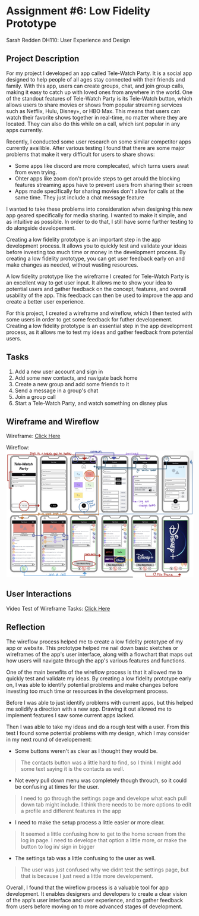 # Assignment #6: Low Fidelity Prototype

Sarah Redden
DH110: User Experience and Design

## Project Description

For my project I developed an app called Tele-Watch Party. It is a social app designed to help people of all ages stay connected with their friends and family. With this app, users can create groups, chat, and join group calls, making it easy to catch up with loved ones from anywhere in the world. One of the standout features of Tele-Watch Party is its Tele-Watch button, which allows users to share movies or shows from popular streaming services such as Netflix, Hulu, Disney+, or HBO Max. This means that users can watch their favorite shows together in real-time, no matter where they are located. They can also do this while on a call, which isnt popular in any apps currently.

Recently, I conducted some user research on some similar competitor apps currently availible. After various testing I found that there are some major problems that make it very difficult for users to share shows:

* Some apps like discord are more complecated, which turns users awat from even trying.
* Ohter apps like zoom don't provide steps to get arould the blocking features streaming apps have to prevent users from sharing their screen 
* Apps made specifically for sharing movies don't allow for calls at the same time. They just include a chat message feature

I wanted to take these problems into consideration when designing this new app geared specifically for media sharing. I wanted to make it simple, and as intuitive as possible. In order to do that, I still have some further testing to do alongside developement.

Creating a low fidelity prototype is an important step in the app development process. It allows you to quickly test and validate your ideas before investing too much time or money in the development process. By creating a low fidelity prototype, you can get user feedback early on and make changes as needed, without wasting resources.

A low fidelity prototype like the wireframe I created for Tele-Watch Party is an excellent way to get user input. It allows me to show your idea to potential users and gather feedback on the concept, features, and overall usability of the app. This feedback can then be used to improve the app and create a better user experience.

For this project, I created a wireframe and wireflow, which I then tested with some users in order to get some feedback for futher developement. Creating a low fidelity prototype is an essential step in the app development process, as it allows me to test my ideas and gather feedback from potential users.


## Tasks

1. Add a new user account and sign in
2. Add some new contacts, and navigate back home
3. Create a new group and add some friends to it
4. Send a message in a group's chat 
5. Join a group call
6. Start a Tele-Watch Party, and watch something on disney plus 

## Wireframe and Wireflow

Wireframe: [Click Here](https://sarah398878.invisionapp.com/freehand/Proj-5-pObe8fZlr)

Wireflow:
![dummy image](wireflow.jpeg)


## User Interactions
Video Test of Wireframe Tasks: [Click Here](https://www.youtube.com/watch?v=HoBH7-qXdQk)


## Reflection

The wireflow process helped me to create a low fidelity prototype of my app or website. This prototype helped me nail down basic sketches or wireframes of the app's user interface, along with a flowchart that maps out how users will navigate through the app's various features and functions.

One of the main benefits of the wireflow process is that it allowed me to quickly test and validate my ideas. By creating a low fidelity prototype early on, I was able to identify potential problems and make changes before investing too much time or resources in the development process.

Before I was able to just identify problems with current apps, but this helped me solidify a direction with a new app. Drawing it out allowed me to implement features I saw some current apps lacked.

Then I was able to take my ideas and do a rough test with a user. From this test I found some potential problems with my design, which I may consider in my next round of developement:
* Some buttons weren't as clear as I thought they would be.
> The contacts button was a little hard to find, so I think I might add some text saying it is the contacts as well. 
* Not every pull down menu was completely though throuch, so it could be confusing at times for the user.
> I need to go through the settings page and develope what each pull down tab might include. I think there needs to be more options to edit a profile and different features in the app
* I need to make the setup process a little easier or more clear.
> It seemed a little confusing how to get to the home screen from the log in page. I need to develope that option a little more, or make the button to log in/ sign in bigger
* The settings tab was a little confusing to the user as well.
> The user was just confused why we didnt test the settings page, but that is because I just need a little more developement.

Overall, I found that the wireflow process is a valuable tool for app development. It enables designers and developers to create a clear vision of the app's user interface and user experience, and to gather feedback from users before moving on to more advanced stages of development.


